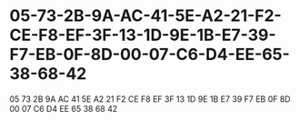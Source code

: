 # 05-73-2B-9A-AC-41-5E-A2-21-F2-CE-F8-EF-3F-13-1D-9E-1B-E7-39-F7-EB-0F-8D-00-07-C6-D4-EE-65-38-68-42
05 73 2B 9A AC 41 5E A2 21 F2 CE F8 EF 3F 13 1D 9E 1B E7 39 F7 EB 0F 8D 00 07 C6 D4 EE 65 38 68 42
